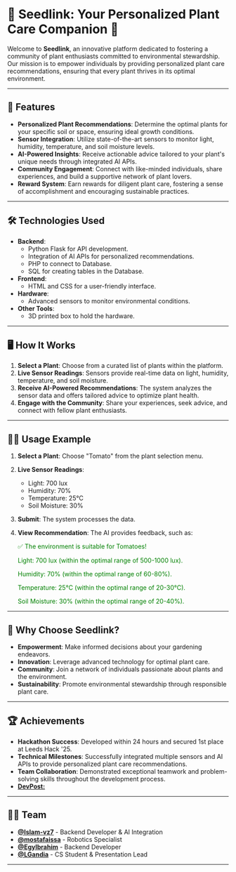 # 🌱 Seedlink: Your Personalized Plant Care Companion 🌱

Welcome to **Seedlink**, an innovative platform dedicated to fostering a community of plant enthusiasts committed to environmental stewardship. Our mission is to empower individuals by providing personalized plant care recommendations, ensuring that every plant thrives in its optimal environment.

---

## 🚀 Features

- **Personalized Plant Recommendations**: Determine the optimal plants for your specific soil or space, ensuring ideal growth conditions.
- **Sensor Integration**: Utilize state-of-the-art sensors to monitor light, humidity, temperature, and soil moisture levels.
- **AI-Powered Insights**: Receive actionable advice tailored to your plant's unique needs through integrated AI APIs.
- **Community Engagement**: Connect with like-minded individuals, share experiences, and build a supportive network of plant lovers.
- **Reward System**: Earn rewards for diligent plant care, fostering a sense of accomplishment and encouraging sustainable practices.

---

## 🛠️ Technologies Used

- **Backend**:
  - Python Flask for API development.
  - Integration of AI APIs for personalized recommendations.
  - PHP to connect to Database.
  - SQL for creating tables in the Database.
- **Frontend**:
  - HTML and CSS for a user-friendly interface.
- **Hardware**:
  - Advanced sensors to monitor environmental conditions.
- **Other Tools**:
  - 3D printed box to hold the hardware.

---

## 🖥️ How It Works

1. **Select a Plant**: Choose from a curated list of plants within the platform.
2. **Live Sensor Readings**: Sensors provide real-time data on light, humidity, temperature, and soil moisture.
3. **Receive AI-Powered Recommendations**: The system analyzes the sensor data and offers tailored advice to optimize plant health.
4. **Engage with the Community**: Share your experiences, seek advice, and connect with fellow plant enthusiasts.

---

## 🧑‍💻 Usage Example

1. **Select a Plant**: Choose "Tomato" from the plant selection menu.
2. **Live Sensor Readings**:
   - Light: 700 lux
   - Humidity: 70%
   - Temperature: 25°C
   - Soil Moisture: 30%
3. **Submit**: The system processes the data.
4. **View Recommendation**: The AI provides feedback, such as:

   <div style="color: green;">
       <p>✅ The environment is suitable for Tomatoes!</p>
       <p>Light: 700 lux (within the optimal range of 500-1000 lux).</p>
       <p>Humidity: 70% (within the optimal range of 60-80%).</p>
       <p>Temperature: 25°C (within the optimal range of 20-30°C).</p>
       <p>Soil Moisture: 30% (within the optimal range of 20-40%).</p>
   </div>

---

## 🌟 Why Choose Seedlink?

- **Empowerment**: Make informed decisions about your gardening endeavors.
- **Innovation**: Leverage advanced technology for optimal plant care.
- **Community**: Join a network of individuals passionate about plants and the environment.
- **Sustainability**: Promote environmental stewardship through responsible plant care.

---

## 🏆 Achievements

- **Hackathon Success**: Developed within 24 hours and secured 1st place at Leeds Hack '25.
- **Technical Milestones**: Successfully integrated multiple sensors and AI APIs to provide personalized plant care recommendations.
- **Team Collaboration**: Demonstrated exceptional teamwork and problem-solving skills throughout the development process.
- **[DevPost: ]([https://github.com/Islam-vz7](https://devpost.com/software/seedlink-4fa9gc))**

---

## 👨‍💻 Team

- **[@Islam-vz7](https://github.com/Islam-vz7)** - Backend Developer & AI Integration
- **[@mostafaissa](https://github.com/mostafaissa)** - Robotics Specialist
- **[@EgyIbrahim](https://github.com/EgyIbrahim)** - Backend Developer
- **[@LGandia](https://github.com/LGandia)** - CS Student & Presentation Lead
---
